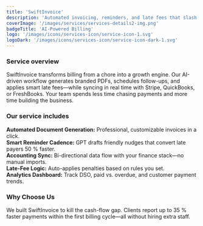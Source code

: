 ```yaml
---
title: 'SwiftInvoice'
description: 'Automated invoicing, reminders, and late fees that slash DSO and keep cash flowing.'
coverImage: '/images/services/services-details2-img.png'
badgeTitle: 'AI-Powered Billing'
logo: '/images/icons/services-icon/service-icon-1.svg'
logoDark: '/images/icons/services-icon/service-icon-dark-1.svg'
---
```


### Service overview

SwiftInvoice transforms billing from a chore into a growth engine. Our AI-driven workflow generates branded PDFs, schedules follow-ups, and applies smart late fees—while syncing in real time with Stripe, QuickBooks, or FreshBooks. Your team spends less time chasing payments and more time building the business.

### Our service includes

**Automated Document Generation:** Professional, customizable invoices in a click.  
**Smart Reminder Cadence:** GPT drafts friendly nudges that convert late payers 50 % faster.  
**Accounting Sync:** Bi-directional data flow with your finance stack—no manual imports.  
**Late-Fee Logic:** Auto-applies penalties based on rules you set.  
**Analytics Dashboard:** Track DSO, paid vs. overdue, and customer payment trends.

### Why Choose Us

We built SwiftInvoice to kill the cash-flow gap. Clients report up to 35 % faster payments within the first billing cycle—all without hiring extra staff.
